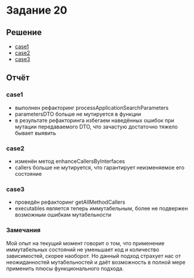 # Задание 20

## Решение

- [case1](case1)
- [case2](case2)
- [case3](case3)

## Отчёт

### case1

- выполнен рефакторинг processApplicationSearchParameters
- parametersDTO больше не мутируется в функции
- в результате рефакторинга избегаем наведённых ошибок при мутации передаваемого DTO, что зачастую достаточно тяжело
  бывает выявить

### case2

- изменён метод enhanceCallersByInterfaces
- callers больше не мутируется, что гарантирует неизменяемое его состояние

### case3

- проведён рефакторинг getAllMethodCallers
- executables является теперь иммутабельным, более не подвержен возможным ошибкам мутабельности

### Замечания

Мой опыт на текущий момент говорит о том, что применение иммутабельных состояний не уменьшает код и количество
зависимостей, скорее наоборот. Но данный подход страхует нас от неожиданностей мутабельностей и даёт возможность в полной
мере применить плюсы функционального подхода.
